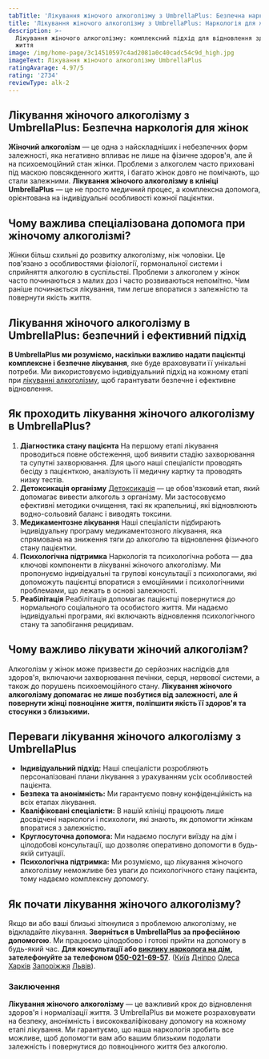 ```yaml
---
tabTitle: 'Лікування жіночого алкоголізму з UmbrellaPlus: Безпечна наркологія для жінок'
title: 'Лікування жіночого алкоголізму з UmbrellaPlus: Наркологія для жінок.'
description: >-
  Лікування жіночого алкоголізму: комплексний підхід для відновлення здоров'я та
  життя
image: /img/home-page/3c14510597c4ad2081a0c40cadc54c9d_high.jpg
imageText: Лікування жіночого алкоголізму UmbrellaPlus
ratingAvarage: 4.97/5
rating: '2734'
reviewType: alk-2
---
```


## Лікування жіночого алкоголізму з UmbrellaPlus: Безпечна наркологія для жінок

**Жіночий алкоголізм** — це одна з найскладніших і небезпечних форм залежності, яка негативно впливає не лише на фізичне здоров'я, але й на психоемоційний стан жінки. Проблеми з алкоголем часто приховані під маскою повсякденного життя, і багато жінок довго не помічають, що стали залежними. **Лікування жіночого алкоголізму в клініці UmbrellaPlus** — це не просто медичний процес, а комплексна допомога, орієнтована на індивідуальні особливості кожної пацієнтки.

## Чому важлива спеціалізована допомога при жіночому алкоголізмі?

Жінки більш схильні до розвитку алкоголізму, ніж чоловіки. Це пов'язано з особливостями фізіології, гормональної системи і сприйняття алкоголю в суспільстві. Проблеми з алкоголем у жінок часто починаються з малих доз і часто розвиваються непомітно. Чим раніше починається лікування, тим легше впоратися з залежністю та повернути якість життя.

## Лікування жіночого алкоголізму в UmbrellaPlus: безпечний і ефективний підхід

**В UmbrellaPlus ми розуміємо, наскільки важливо надати пацієнтці комплексне і безпечне лікування**, яке буде враховувати її унікальні потреби. Ми використовуємо індивідуальний підхід на кожному етапі при [лікуванні алкоголізму](https://umbrella-plus.com.ua/uk/services/lechenie-alkogolizma-ua/), щоб гарантувати безпечне і ефективне відновлення.

## &#x20;Як проходить лікування жіночого алкоголізму в UmbrellaPlus?

1. **Діагностика стану пацієнта**
   На першому етапі лікування проводиться повне обстеження, щоб виявити стадію захворювання та супутні захворювання. Для цього наші спеціалісти проводять бесіду з пацієнткою, аналізують її медичну картку та проводять низку тестів.
2. **Детоксикація організму**
   [Детоксикація](https://umbrella-plus.com.ua/uk/services/kapelnica_ot_alkogola_umbrellaplus-ua/) — це обов'язковий етап, який допомагає вивести алкоголь з організму. Ми застосовуємо ефективні методики очищення, такі як крапельниці, які відновлюють водно-сольовий баланс і виводять токсини.
3. **Медикаментозне лікування**
   Наші спеціалісти підбирають індивідуальну програму медикаментозного лікування, яка спрямована на зниження тяги до алкоголю та відновлення фізичного стану пацієнтки.
4. **Психологічна підтримка**
   Наркологія та психологічна робота — два ключові компоненти в лікуванні жіночого алкоголізму. Ми пропонуємо індивідуальні та групові консультації з психологами, які допоможуть пацієнтці впоратися з емоційними і психологічними проблемами, що лежать в основі залежності.
5. **Реабілітація**
   Реабілітація допомагає пацієнтці повернутися до нормального соціального та особистого життя. Ми надаємо індивідуальні програми, які включають відновлення психологічного стану та запобігання рецидивам.

## Чому важливо лікувати жіночий алкоголізм?

Алкоголізм у жінок може призвести до серйозних наслідків для здоров'я, включаючи захворювання печінки, серця, нервової системи, а також до порушень психоемоційного стану. **Лікування жіночого алкоголізму допомагає не лише позбутися від залежності, але й повернути жінці повноцінне життя, поліпшити якість її здоров'я та стосунки з близькими.**

## Переваги лікування жіночого алкоголізму з UmbrellaPlus

* **Індивідуальний підхід:** Наші спеціалісти розробляють персоналізовані плани лікування з урахуванням усіх особливостей пацієнта.
* **Безпека та анонімність:** Ми гарантуємо повну конфіденційність на всіх етапах лікування.
* **Кваліфіковані спеціалісти:** В нашій клініці працюють лише досвідчені наркологи і психологи, які знають, як допомогти жінкам впоратися з залежністю.
* **Круглосуточна допомога:** Ми надаємо послуги виїзду на дім і цілодобові консультації, що дозволяє оперативно допомогти в будь-якій ситуації.
* **Психологічна підтримка:** Ми розуміємо, що лікування жіночого алкоголізму неможливе без уваги до психологічного стану пацієнта, тому надаємо комплексну допомогу.

## Як почати лікування жіночого алкоголізму?

Якщо ви або ваші близькі зіткнулися з проблемою алкоголізму, не відкладайте лікування. **Зверніться в UmbrellaPlus за професійною допомогою**. Ми працюємо цілодобово і готові прийти на допомогу в будь-який час. **Для консультації або [виклику нарколога на дім](https://umbrella-plus.com.ua/uk/services/vivod-iz-zapoia-na-domy-umbrellaplus-ua/), зателефонуйте за телефоном [050-021-69-57](tel:0500216957)**. ([Київ](https://umbrella-plus.com.ua/uk/kiev/) [Дніпро](https://umbrella-plus.com.ua/uk/dnepr/) [Одеса](https://umbrella-plus.com.ua/uk/lechenie-alc/) [Харків](https://umbrella-plus.com.ua/uk/kharkiv/) [Запоріжжя](https://umbrella-plus.com.ua/uk/zaporozie/) [Львів](https://umbrella-plus.com.ua/uk/lviv/)).

### Заключення

**Лікування жіночого алкоголізму** — це важливий крок до відновлення здоров'я і нормалізації життя. З UmbrellaPlus ви можете розраховувати на безпеку, анонімність і висококваліфіковану допомогу на кожному етапі лікування. Ми гарантуємо, що наша наркологія зробить все можливе, щоб допомогти вам або вашим близьким подолати залежність і повернутися до повноцінного життя без алкоголю.
